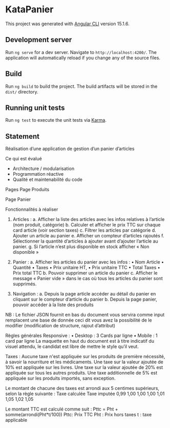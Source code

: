 # KataPanier

This project was generated with [Angular CLI](https://github.com/angular/angular-cli) version 15.1.6.

## Development server

Run `ng serve` for a dev server. Navigate to `http://localhost:4200/`. The application will automatically reload if you change any of the source files.

## Build

Run `ng build` to build the project. The build artifacts will be stored in the `dist/` directory.

## Running unit tests

Run `ng test` to execute the unit tests via [Karma](https://karma-runner.github.io).

## Statement

Réalisation d’une application de gestion d’un panier d’articles

Ce qui est évalué

- Architecture / modularisation
- Programmation réactive
- Qualité et maintenabilité du code

Pages
Page Produits

Page Panier

Fonctionnalités à réaliser

1. Articles :
   a. Afficher la liste des articles avec les infos relatives à l’article (nom produit, catégorie)
   b. Calculer et afficher le prix TTC sur chaque card article (voir section taxes)
   c. Filtrer les articles par catégorie
   d. Ajouter un article au panier
   e. Afficher un compteur d’articles rajoutés
   f. Sélectionner la quantité d’articles à ajouter avant d’ajouter l’article au panier.
   g. Si l’article n’est plus disponible en stock afficher « Non disponible »

2. Panier :
   a. Afficher les articles du panier avec les infos :
   • Nom Article
   • Quantité
   • Taxes
   • Prix unitaire HT,
   • Prix unitaire TTC
   • Total Taxes
   • Prix total TTC
   b. Pouvoir supprimer un article du panier
   c. Afficher le message « Panier vide » dans le cas où tous les articles du panier sont supprimés.
3. Navigation :
   a. Depuis la page article accéder au détail du panier en cliquant sur le compteur d’article du panier
   b. Depuis la page panier, pouvoir accéder à la liste des produits

NB : Le fichier JSON fournit en bas du document vous servira comme input remplacent une base de donnée ceci dit vous avez la possibilité de le modifier (modification de structure, rajout d’attribut)

Règles générales
Responsive :
• Desktop : 3 Cards par ligne
• Mobile : 1 card par ligne
La maquette en haut du document est à titre indicatif du visuel attendu, le candidat est libre de mettre le style qu’il veut.

Taxes :
Aucune taxe n'est appliquée sur les produits de première nécessité, à savoir la nourriture et les médicaments.
Une taxe sur la valeur ajoutée de 10% est appliquée sur les livres.
Une taxe sur la valeur ajoutée de 20% est appliquée sur tous les autres produits.
Une taxe additionnelle de 5% est appliquée sur les produits importés, sans exception.

Le montant de chacune des taxes est arrondi aux 5 centimes supérieurs, selon la règle suivante :
Taxe calculée Taxe imputée
0,99 1,00
1,00 1,00
1,01 1,05
1,02 1,05

Le montant TTC est calculé comme suit :
Pttc = Pht + somme(arrondi(Pht\*t/100))
Pttc: Prix TTC
Pht : Prix hors taxes
t : taxe applicable
